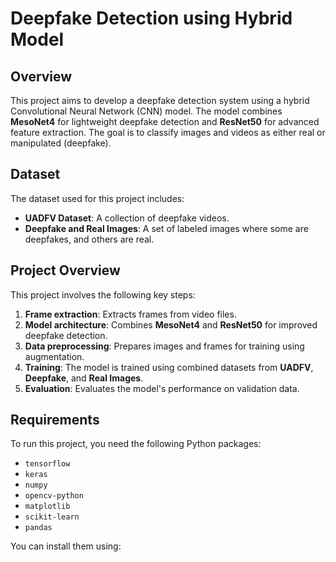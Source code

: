 # Deepfake Detection using Hybrid Model

## Overview

This project aims to develop a deepfake detection system using a hybrid Convolutional Neural Network (CNN) model. The model combines **MesoNet4** for lightweight deepfake detection and **ResNet50** for advanced feature extraction. The goal is to classify images and videos as either real or manipulated (deepfake).

## Dataset

The dataset used for this project includes:
- **UADFV Dataset**: A collection of deepfake videos.
- **Deepfake and Real Images**: A set of labeled images where some are deepfakes, and others are real.

## Project Overview

This project involves the following key steps:
1. **Frame extraction**: Extracts frames from video files.
2. **Model architecture**: Combines **MesoNet4** and **ResNet50** for improved deepfake detection.
3. **Data preprocessing**: Prepares images and frames for training using augmentation.
4. **Training**: The model is trained using combined datasets from **UADFV**, **Deepfake**, and **Real Images**.
5. **Evaluation**: Evaluates the model's performance on validation data.

## Requirements

To run this project, you need the following Python packages:

- `tensorflow`
- `keras`
- `numpy`
- `opencv-python`
- `matplotlib`
- `scikit-learn`
- `pandas`

You can install them using:

